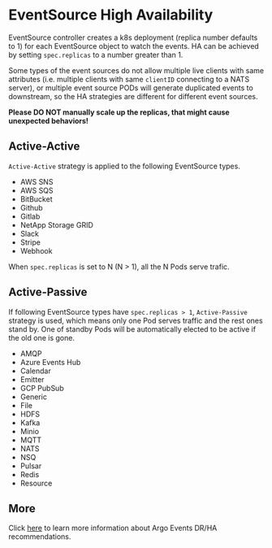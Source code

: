 # EventSource High Availability

EventSource controller creates a k8s deployment (replica number defaults to 1)
for each EventSource object to watch the events. HA can be achieved by setting
`spec.replicas` to a number greater than 1.

Some types of the event sources do not allow multiple live clients with same
attributes (i.e. multiple clients with same `clientID` connecting to a NATS
server), or multiple event source PODs will generate duplicated events to
downstream, so the HA strategies are different for different event sources.

**Please DO NOT manually scale up the replicas, that might cause unexpected
behaviors!**

## Active-Active

`Active-Active` strategy is applied to the following EventSource types.

- AWS SNS
- AWS SQS
- BitBucket
- Github
- Gitlab
- NetApp Storage GRID
- Slack
- Stripe
- Webhook

When `spec.replicas` is set to N (N > 1), all the N Pods serve trafic.

## Active-Passive

If following EventSource types have `spec.replicas > 1`, `Active-Passive`
strategy is used, which means only one Pod serves traffic and the rest ones
stand by. One of standby Pods will be automatically elected to be active if the
old one is gone.

- AMQP
- Azure Events Hub
- Calendar
- Emitter
- GCP PubSub
- Generic
- File
- HDFS
- Kafka
- Minio
- MQTT
- NATS
- NSQ
- Pulsar
- Redis
- Resource

## More

Click [here](../dr_ha_recommendations.md) to learn more information about Argo
Events DR/HA recommendations.
